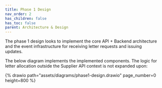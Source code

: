 ```yaml
---
title: Phase 1 Design
nav_order: 2
has_children: false
has_toc: false
parent: Architecture & Design
---
```


The phase 1 design looks to implement the core API + Backend architecture and the event infrastructure for receiving letter requests and issuing updates.

The below diagram implements the implemented components. The logic for letter allocation outside the Supplier API context is not expanded upon:

{% drawio path="assets/diagrams/phase1-design.drawio" page_number=0 height=800 %}
